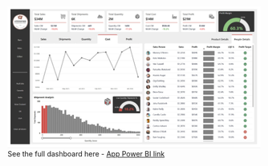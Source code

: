 ![Analytics Dashboard](Sales_Analytics.jpg)
See the full dashboard here - [App Power BI link](https://app.powerbi.com/view?r=eyJrIjoiZTU4ZDhjYzYtYzZkMy00NmE1LWJiOTItNzZlNDEyMDhjMWU0IiwidCI6IjZhNDE0M2RmLTkyN2UtNGU5Yy04YTNmLTlmYzZiMGU4ZDVmYiJ9)
